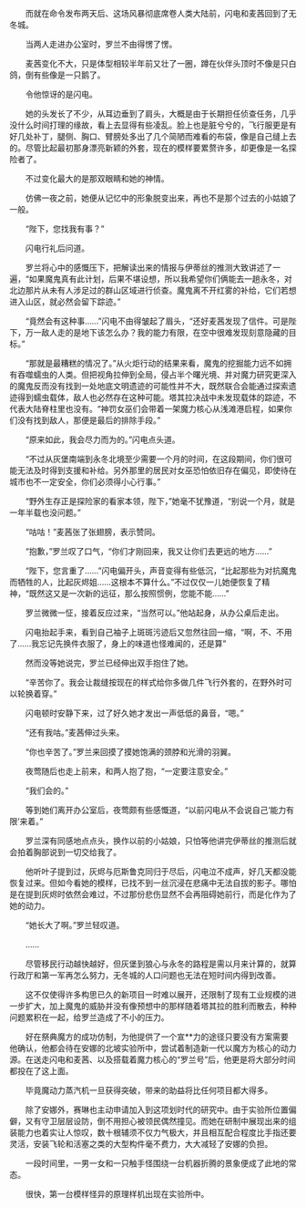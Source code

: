 　　而就在命令发布两天后、这场风暴彻底席卷人类大陆前，闪电和麦茜回到了无冬城。

　　当两人走进办公室时，罗兰不由得愣了愣。

　　麦茜变化不大，只是体型相较半年前又壮了一圈，蹲在伙伴头顶时不像是只白鸽，倒有些像是一只鹅了。

　　令他惊讶的是闪电。

　　她的头发长了不少，从耳边垂到了肩头，大概是由于长期担任侦查任务，几乎没什么时间打理的缘故，看上去显得有些凌乱。脸上也是脏兮兮的，飞行服更是有好几处补丁，腿侧、胸口、臂膀处多出了几个简陋而难看的布袋，像是自己缝上去的。尽管比起最初那身漂亮新颖的外套，现在的模样要累赘许多，却更像是一名探险者了。

　　不过变化最大的是那双眼睛和她的神情。

　　仿佛一夜之前，她便从记忆中的形象脱变出来，再也不是那个过去的小姑娘了一般。

　　“陛下，您找我有事？”

　　闪电行礼后问道。

　　罗兰将心中的感慨压下，把解读出来的情报与伊蒂丝的推测大致讲述了一遍，“如果魔鬼真有此计划，后果不堪设想，所以我希望你们俩能去一趟永冬，对北边那片从未有人涉足过的群山区域进行侦查。魔鬼离不开红雾的补给，它们若想进入山区，就必然会留下踪迹。”

　　“竟然会有这种事……”闪电不由得皱起了眉头，“还好麦茜发现了信件。可是陛下，万一敌人走的是地下该怎么办？我的能力有限，在空中很难发现刻意隐藏的目标。”

　　“那就是最糟糕的情况了。”从火炬行动的结果来看，魔鬼的挖掘能力远不如拥有吞噬蠕虫的人类。但把视角拉伸到全局，侵占半个曙光境、并对魔力研究更深入的魔鬼反而没有找到一处地底文明遗迹的可能性并不大，既然联合会能通过探索遗迹得到蠕虫载体，敌人也必然存在这种可能。塔其拉决战中未发现载体的踪迹，不代表大陆脊柱里也没有。“神罚女巫们会带着一架魔力核心从浅滩港启程，如果你们没有找到敌人，那便是最后的排除手段。”

　　“原来如此，我会尽力而为的。”闪电点头道。

　　“不过从灰堡南端到永冬北境至少需要一个月的时间，在这段期间，你们很可能无法及时得到支援和补给。另外那里的居民对女巫恐怕依旧存在偏见，即使待在城市也不一定安全，你们必须得小心行事。”

　　“野外生存正是探险家的看家本领，陛下，”她毫不犹豫道，“别说一个月，就是一年半载也没问题。”

　　“咕咕！”麦茜张了张翅膀，表示赞同。

　　“抱歉，”罗兰叹了口气，“你们才刚回来，我又让你们去更远的地方……”

　　“陛下，您言重了……”闪电偏开头，声音变得有些低沉，“比起那些为对抗魔鬼而牺牲的人，比起灰烬姐……这根本不算什么。”不过仅仅一儿她便恢复了精神，“既然这又是一次新的远征，那么按照惯例，您能不能……”

　　罗兰微微一怔，接着反应过来，“当然可以。”他站起身，从办公桌后走出。

　　闪电抬起手来，看到自己袖子上斑斑污迹后又忽然往回一缩，“啊，不、不用了……我忘记先换件衣服了，身上的味道也怪难闻的，还是算”

　　然而没等她说完，罗兰已经伸出双手抱住了她。

　　“辛苦你了。我会让裁缝按现在的样式给你多做几件飞行外套的，在野外时可以轮换着穿。”

　　闪电顿时安静下来，过了好久她才发出一声低低的鼻音，“嗯。”

　　“还有我咕。”麦茜伸过头来。

　　“你也辛苦了。”罗兰来回摸了摸她饱满的颈脖和光滑的羽翼。

　　夜莺随后也走上前来，和两人抱了抱，“一定要注意安全。”

　　“我们会的。”

　　等到她们离开办公室后，夜莺颇有些感慨道，“以前闪电从不会说自己‘能力有限’来着。”

　　罗兰深有同感地点点头，换作以前的小姑娘，只怕等他讲完伊蒂丝的推测后就会拍着胸部说到一切交给我了。

　　他听叶子提到过，灰烬与厄斯鲁克同归于尽后，闪电泣不成声，好几天都没能恢复过来。但如今看她的模样，已找不到一丝沉浸在悲痛中无法自拔的影子。哪怕是在提到灰烬时依然会难过，不过那份悲伤显然不会再阻碍她前行，而是化作为了她的动力。

　　“她长大了啊。”罗兰轻叹道。

　　……

　　尽管移民行动越快越好，但灰堡到狼心与永冬的路程是需以月来计算的，就算行政厅和第一军再怎么努力，无冬城的人口问题也无法在短时间内得到改善。

　　这不仅使得许多构思已久的新项目一时难以展开，还限制了现有工业规模的进一步扩大，加上魔鬼的威胁并没有像预想中的那样随着塔其拉的胜利而散去，种种问题累积在一起，给罗兰造成了不小的压力。

　　好在祭典魔方的成功仿制，为他提供了一个宣**力的途径只要没有方案需要他确认，他都会待在安娜的北坡实验所中，尝试着制造新一代以魔方为核心的动力源。在送走闪电和麦茜、以及搭载着魔力核心的“罗兰号”后，他更是将大部分时间都投在了这上面。

　　毕竟魔动力蒸汽机一旦获得突破，带来的助益将比任何项目都大得多。

　　除了安娜外，赛琳也主动申请加入到这项划时代的研究中。由于实验所位置偏僻，又有守卫层层设防，倒不用担心被领民偶然撞见。而她在研制中展现出来的组装能力也着实让人惊叹，数十根辅须不仅力气极大，并且相互配合程度比手指还要灵活，安装飞轮和活塞之类的大型构件毫不费力，大大减轻了安娜的负担。

　　一段时间里，一男一女和一只触手怪围绕一台机器折腾的景象便成了此地的常态。

　　很快，第一台模样怪异的原理样机出现在实验所中。

　　

　　

